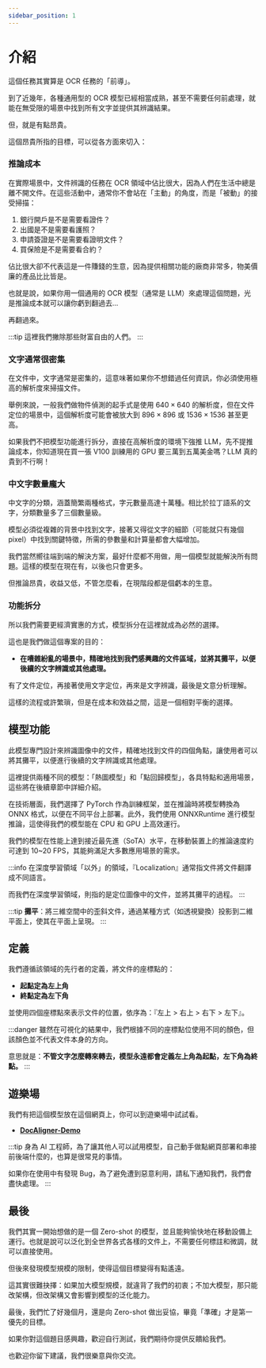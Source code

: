 ```yaml
---
sidebar_position: 1
---
```


# 介紹

這個任務其實算是 OCR 任務的「前導」。

到了近幾年，各種通用型的 OCR 模型已經相當成熟，甚至不需要任何前處理，就能在無受限的場景中找到所有文字並提供其辨識結果。

但，就是有點昂貴。

這個昂貴所指的目標，可以從各方面來切入：

### 推論成本

在實際場景中，文件辨識的任務在 OCR 領域中佔比很大，因為人們在生活中總是離不開文件。在這些活動中，通常你不會站在「主動」的角度，而是「被動」的接受掃描：

1. 銀行開戶是不是需要看證件？
2. 出國是不是需要看護照？
3. 申請簽證是不是需要看證明文件？
4. 買保險是不是需要看合約？

佔比很大卻不代表這是一件賺錢的生意，因為提供相關功能的廠商非常多，物美價廉的產品比比皆是。

也就是說，如果你用一個通用的 OCR 模型（通常是 LLM）來處理這個問題，光是推論成本就可以讓你虧到翻過去...

再翻過來。

:::tip
這裡我們撇除那些財富自由的人們。
:::

### 文字通常很密集

在文件中，文字通常是密集的，這意味著如果你不想錯過任何資訊，你必須使用極高的解析度來掃描文件。

舉例來說，一般我們做物件偵測的起手式是使用 $640 \times 640$ 的解析度，但在文件定位的場景中，這個解析度可能會被放大到 $896 \times 896$ 或 $1536 \times 1536$ 甚至更高。

如果我們不把模型功能進行拆分，直接在高解析度的環境下強推 LLM，先不提推論成本，你知道現在買一張 V100 訓練用的 GPU 要三萬到五萬美金嗎？LLM 真的貴到不行啊！

### 中文字數量龐大

中文字的分類，涵蓋簡繁兩種格式，字元數量高達十萬種。相比於拉丁語系的文字，分類數量多了三個數量級。

模型必須從複雜的背景中找到文字，接著又得從文字的細節（可能就只有幾個 pixel）中找到關鍵特徵，所需的參數量和計算量都會大幅增加。

我們當然嚮往端到端的解決方案，最好什麼都不用做，用一個模型就能解決所有問題。這樣的模型在現在有，以後也只會更多。

但推論昂貴，收益又低，不管怎麼看，在現階段都是個虧本的生意。

### 功能拆分

所以我們需要更經濟實惠的方式，模型拆分在這裡就成為必然的選擇。

這也是我們做這個專案的目的：

- **在嘈雜紛亂的場景中，精確地找到我們感興趣的文件區域，並將其攤平，以便後續的文字辨識或其他處理。**

有了文件定位，再接著使用文字定位，再來是文字辨識，最後是文意分析理解。

這樣的流程或許繁瑣，但是在成本和效益之間，這是一個相對平衡的選擇。

## 模型功能

此模型專門設計來辨識圖像中的文件，精確地找到文件的四個角點，讓使用者可以將其攤平，以便進行後續的文字辨識或其他處理。

這裡提供兩種不同的模型：「熱圖模型」和「點回歸模型」，各具特點和適用場景，這些將在後續章節中詳細介紹。

在技術層面，我們選擇了 PyTorch 作為訓練框架，並在推論時將模型轉換為 ONNX 格式，以便在不同平台上部署。此外，我們使用 ONNXRuntime 進行模型推論，這使得我們的模型能在 CPU 和 GPU 上高效運行。

我們的模型在性能上達到接近最先進（SoTA）水平，在移動裝置上的推論速度約可達到 10~20 FPS，其能夠滿足大多數應用場景的需求。

:::info
在深度學習領域「以外」的領域，『Localization』通常指文件將文件翻譯成不同語言。

而我們在深度學習領域，則指的是定位圖像中的文件，並將其攤平的過程。
:::

:::tip
**攤平**：將三維空間中的歪斜文件，通過某種方式（如透視變換）投影到二維平面上，使其在平面上呈現。
:::

## 定義

我們遵循該領域的先行者的定義，將文件的座標點的：

- **起點定為左上角**
- **終點定為左下角**

並使用四個座標點來表示文件的位置，依序為：『左上 > 右上 > 右下 > 左下』。

:::danger
雖然在可視化的結果中，我們根據不同的座標點位使用不同的顏色，但該顏色並不代表文件本身的方向。

意思就是：**不管文字怎麼轉來轉去，模型永遠都會定義左上角為起點，左下角為終點。**
:::

## 遊樂場

我們有把這個模型放在這個網頁上，你可以到遊樂場中試試看。

- [**DocAligner-Demo**](https://docsaid.org/playground/docaligner-demo)

:::tip
身為 AI 工程師，為了讓其他人可以試用模型，自己動手做點網頁部署和串接前後端什麼的，也算是很常見的事情。

如果你在使用中有發現 Bug，為了避免遭到惡意利用，請私下通知我們，我們會盡快處理。
:::

## 最後

我們其實一開始想做的是一個 Zero-shot 的模型，並且能夠愉快地在移動設備上運行。也就是說可以泛化到全世界各式各樣的文件上，不需要任何標註和微調，就可以直接使用。

但後來發現模型規模的限制，使得這個目標變得有點遙遠。

這其實很難抉擇：如果加大模型規模，就違背了我們的初衷；不加大模型，那只能改架構，但改架構又會影響到模型的泛化能力。

最後，我們忙了好幾個月，還是向 Zero-shot 做出妥協，畢竟「準確」才是第一優先的目標。

如果你對這個題目感興趣，歡迎自行測試，我們期待你提供反饋給我們。

也歡迎你留下建議，我們很樂意與你交流。

